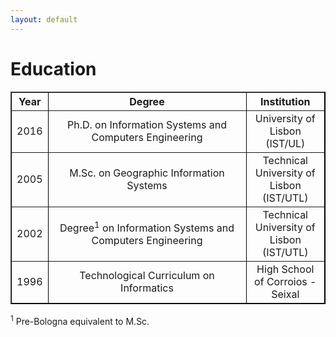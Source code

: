 ```yaml
---
layout: default
---
```


Education
=========

<table  border="1" cellpadding="6" cellspacing="8" style="border-color:rgb(0,0,0);border-width:1px;border-collapse:collapse">
	<tr><th align="center">Year</th><th align="center">Degree</th><th align="center">Institution</th></tr>
	<tr><td align="center">2016</td><td align="center" width="300px">Ph.D. on Information Systems and Computers Engineering</td><td align="center">University of Lisbon (IST/UL)</td></tr>
	<tr><td align="center">2005</td><td align="center" width="300px">M.Sc. on Geographic Information Systems</td><td align="center">Technical University of Lisbon (IST/UTL)</td></tr>
	<tr><td align="center">2002</td><td align="center" width="300px">Degree<sup>1</sup> on Information Systems and Computers Engineering</td><td align="center">Technical University of Lisbon (IST/UTL)</td></tr>
	<tr><td align="center">1996</td><td align="center" width="300px">Technological Curriculum on Informatics </td><td align="center">High School of Corroios - Seixal</td></tr>
</table>

<sup>1</sup> Pre-Bologna equivalent to M.Sc.
